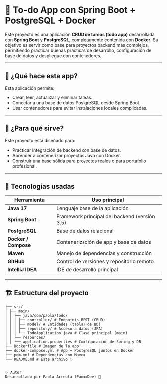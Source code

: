# 📝 To-do App con Spring Boot + PostgreSQL + Docker

Este proyecto es una aplicación **CRUD de tareas (todo app)** desarrollada con **Spring Boot** y **PostgreSQL**, completamente contenida con **Docker**. Su objetivo es servir como base para proyectos backend más complejos, permitiendo practicar buenas prácticas de desarrollo, configuración de base de datos y despliegue con contenedores.

---

## 🚀 ¿Qué hace esta app?

Esta aplicación permite:
- Crear, leer, actualizar y eliminar tareas.
- Conectar a una base de datos PostgreSQL desde Spring Boot.
- Usar contenedores para evitar instalaciones locales complicadas.

---

## 🧠 ¿Para qué sirve?

Este proyecto está diseñado para:
- Practicar integración de backend con base de datos.
- Aprender a contenerizar proyectos Java con Docker.
- Construir una base sólida para proyectos reales o para portafolio profesional.

---

## 🧰 Tecnologías usadas

| Herramienta         | Uso principal                                 |
|---------------------|-----------------------------------------------|
| **Java 17**         | Lenguaje base de la aplicación                |
| **Spring Boot**     | Framework principal del backend (versión 3.5) |
| **PostgreSQL**      | Base de datos relacional                      |
| **Docker / Compose**| Contenerización de app y base de datos        |
| **Maven**           | Manejo de dependencias y construcción         |
| **GitHub**          | Control de versiones y repositorio remoto     |
| **IntelliJ IDEA**   | IDE de desarrollo principal                   |

---

## 🏗️ Estructura del proyecto

```to-do/
├── src/
│ ├── main/
│ │ ├── java/com/paola/todo/
│ │ │ ├── controller/ # Endpoints REST (CRUD)
│ │ │ ├── model/ # Entidades (tablas de BD)
│ │ │ ├── repository/ # Acceso a datos (JPA)
│ │ │ └── TodoApplication.java # Clase principal (main)
│ │ └── resources/
│ │ └── application.properties # Configuración de Spring y DB
├── Dockerfile # Imagen de la app
├── docker-compose.yml # App + PostgreSQL juntos en Docker
├── pom.xml # Dependencias con Maven
└── README.md # Este archivo ✨


✨ Autor
Desarrollado por Paola Arreola (PaooxDev) 🚀
